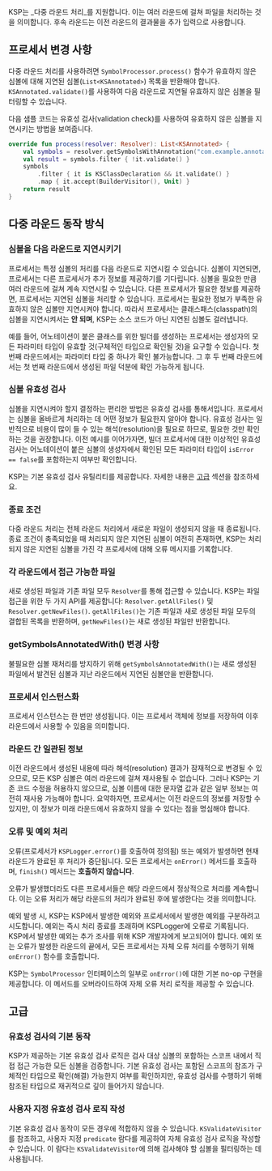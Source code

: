 [//]: # (title: 다중 라운드 처리)

KSP는 _다중 라운드 처리_를 지원합니다. 이는 여러 라운드에 걸쳐 파일을 처리하는 것을 의미합니다. 후속 라운드는 이전 라운드의 결과물을 추가 입력으로 사용합니다.

## 프로세서 변경 사항

다중 라운드 처리를 사용하려면 `SymbolProcessor.process()` 함수가 유효하지 않은 심볼에 대해 지연된 심볼(`List<KSAnnotated>`) 목록을 반환해야 합니다. `KSAnnotated.validate()`를 사용하여 다음 라운드로 지연될 유효하지 않은 심볼을 필터링할 수 있습니다.

다음 샘플 코드는 유효성 검사(validation check)를 사용하여 유효하지 않은 심볼을 지연시키는 방법을 보여줍니다.

```kotlin
override fun process(resolver: Resolver): List<KSAnnotated> {
    val symbols = resolver.getSymbolsWithAnnotation("com.example.annotation.Builder")
    val result = symbols.filter { !it.validate() }
    symbols
        .filter { it is KSClassDeclaration && it.validate() }
        .map { it.accept(BuilderVisitor(), Unit) }
    return result
}
```

## 다중 라운드 동작 방식

### 심볼을 다음 라운드로 지연시키기

프로세서는 특정 심볼의 처리를 다음 라운드로 지연시킬 수 있습니다. 심볼이 지연되면, 프로세서는 다른 프로세서가 추가 정보를 제공하기를 기다립니다. 심볼을 필요한 만큼 여러 라운드에 걸쳐 계속 지연시킬 수 있습니다. 다른 프로세서가 필요한 정보를 제공하면, 프로세서는 지연된 심볼을 처리할 수 있습니다. 프로세서는 필요한 정보가 부족한 유효하지 않은 심볼만 지연시켜야 합니다. 따라서 프로세서는 클래스패스(classpath)의 심볼을 지연시켜서는 **안 되며**, KSP는 소스 코드가 아닌 지연된 심볼도 걸러냅니다.

예를 들어, 어노테이션이 붙은 클래스를 위한 빌더를 생성하는 프로세서는 생성자의 모든 파라미터 타입이 유효할 것(구체적인 타입으로 확인될 것)을 요구할 수 있습니다. 첫 번째 라운드에서는 파라미터 타입 중 하나가 확인 불가능합니다. 그 후 두 번째 라운드에서는 첫 번째 라운드에서 생성된 파일 덕분에 확인 가능하게 됩니다.

### 심볼 유효성 검사

심볼을 지연시켜야 할지 결정하는 편리한 방법은 유효성 검사를 통해서입니다. 프로세서는 심볼을 올바르게 처리하는 데 어떤 정보가 필요한지 알아야 합니다. 유효성 검사는 일반적으로 비용이 많이 들 수 있는 해석(resolution)을 필요로 하므로, 필요한 것만 확인하는 것을 권장합니다. 이전 예시를 이어가자면, 빌더 프로세서에 대한 이상적인 유효성 검사는 어노테이션이 붙은 심볼의 생성자에서 확인된 모든 파라미터 타입이 `isError == false`를 포함하는지 여부만 확인합니다.

KSP는 기본 유효성 검사 유틸리티를 제공합니다. 자세한 내용은 [고급](#advanced) 섹션을 참조하세요.

### 종료 조건

다중 라운드 처리는 전체 라운드 처리에서 새로운 파일이 생성되지 않을 때 종료됩니다. 종료 조건이 충족되었을 때 처리되지 않은 지연된 심볼이 여전히 존재하면, KSP는 처리되지 않은 지연된 심볼을 가진 각 프로세서에 대해 오류 메시지를 기록합니다.

### 각 라운드에서 접근 가능한 파일

새로 생성된 파일과 기존 파일 모두 `Resolver`를 통해 접근할 수 있습니다. KSP는 파일 접근을 위한 두 가지 API를 제공합니다: `Resolver.getAllFiles()` 및 `Resolver.getNewFiles()`. `getAllFiles()`는 기존 파일과 새로 생성된 파일 모두의 결합된 목록을 반환하며, `getNewFiles()`는 새로 생성된 파일만 반환합니다.

### getSymbolsAnnotatedWith() 변경 사항

불필요한 심볼 재처리를 방지하기 위해 `getSymbolsAnnotatedWith()`는 새로 생성된 파일에서 발견된 심볼과 지난 라운드에서 지연된 심볼만을 반환합니다.

### 프로세서 인스턴스화

프로세서 인스턴스는 한 번만 생성됩니다. 이는 프로세서 객체에 정보를 저장하여 이후 라운드에서 사용할 수 있음을 의미합니다.

### 라운드 간 일관된 정보

이전 라운드에서 생성된 내용에 따라 해석(resolution) 결과가 잠재적으로 변경될 수 있으므로, 모든 KSP 심볼은 여러 라운드에 걸쳐 재사용될 수 없습니다. 그러나 KSP는 기존 코드 수정을 허용하지 않으므로, 심볼 이름에 대한 문자열 값과 같은 일부 정보는 여전히 재사용 가능해야 합니다. 요약하자면, 프로세서는 이전 라운드의 정보를 저장할 수 있지만, 이 정보가 미래 라운드에서 유효하지 않을 수 있다는 점을 명심해야 합니다.

### 오류 및 예외 처리

오류(프로세서가 `KSPLogger.error()`를 호출하여 정의됨) 또는 예외가 발생하면 현재 라운드가 완료된 후 처리가 중단됩니다. 모든 프로세서는 `onError()` 메서드를 호출하며, `finish()` 메서드는 **호출하지 않습니다**.

오류가 발생했더라도 다른 프로세서들은 해당 라운드에서 정상적으로 처리를 계속합니다. 이는 오류 처리가 해당 라운드의 처리가 완료된 후에 발생한다는 것을 의미합니다.

예외 발생 시, KSP는 KSP에서 발생한 예외와 프로세서에서 발생한 예외를 구분하려고 시도합니다. 예외는 즉시 처리 종료를 초래하며 KSPLogger에 오류로 기록됩니다. KSP에서 발생한 예외는 추가 조사를 위해 KSP 개발자에게 보고되어야 합니다. 예외 또는 오류가 발생한 라운드의 끝에서, 모든 프로세서는 자체 오류 처리를 수행하기 위해 `onError()` 함수를 호출합니다.

KSP는 `SymbolProcessor` 인터페이스의 일부로 `onError()`에 대한 기본 no-op 구현을 제공합니다. 이 메서드를 오버라이드하여 자체 오류 처리 로직을 제공할 수 있습니다.

## 고급

### 유효성 검사의 기본 동작

KSP가 제공하는 기본 유효성 검사 로직은 검사 대상 심볼의 포함하는 스코프 내에서 직접 접근 가능한 모든 심볼을 검증합니다. 기본 유효성 검사는 포함된 스코프의 참조가 구체적인 타입으로 확인(해결) 가능한지 여부를 확인하지만, 유효성 검사를 수행하기 위해 참조된 타입으로 재귀적으로 깊이 들어가지 않습니다.

### 사용자 지정 유효성 검사 로직 작성

기본 유효성 검사 동작이 모든 경우에 적합하지 않을 수 있습니다. `KSValidateVisitor`를 참조하고, 사용자 지정 `predicate` 람다를 제공하여 자체 유효성 검사 로직을 작성할 수 있습니다. 이 람다는 `KSValidateVisitor`에 의해 검사해야 할 심볼을 필터링하는 데 사용됩니다.